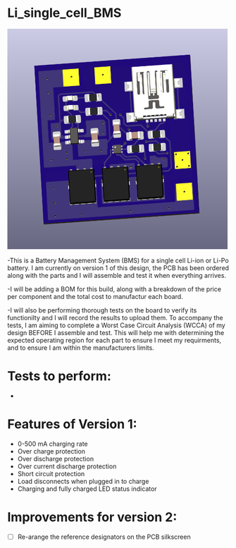 # Li_single_cell_BMS


<img src="./Kicad_screenshots/3D_render.png" width="500" height="500">

 -This is a Battery Management System (BMS) for a single cell Li-ion or Li-Po battery. I am currently on version 1 of this design, the PCB has been ordered along with the parts and I will assemble and test it when everything arrives.


-I will be adding a BOM for this build, along with a breakdown of the price per component and the total cost to manufactur each board.


-I will also be performing thorough tests on the board to verify its functionilty and I will record the results to upload them. To accompany the tests, I am aiming to complete a Worst Case Circuit Analysis (WCCA) of my design BEFORE I assemble and test. This will help me with determining the expected operating region for each part to ensure I meet my requirments, and to ensure I am within the manufacturers limits.

# Tests to perform:
-

# Features of Version 1:
- 0-500 mA charging rate
- Over charge protection 
- Over discharge protection 
- Over current discharge protection 
- Short circuit protection
- Load disconnects when plugged in to charge
- Charging and fully charged LED status indicator

# Improvements for version 2:
- [ ] Re-arange the reference designators on the PCB silkscreen